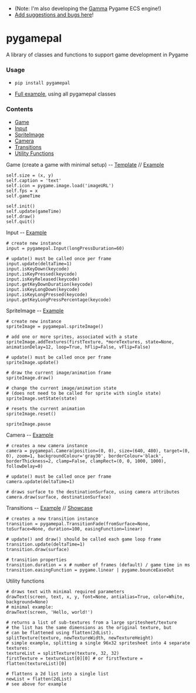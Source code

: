 - (Note: I'm also developing the [Gamma](https://github.com/rik-cross/gamma) Pygame ECS engine!)
- [Add suggestions and bugs here](https://github.com/rik-cross/pygamepal/issues)!

# pygamepal
A library of classes and functions to support game development in Pygame

### Usage
- `pip install pygamepal`

- [Full example](examples/fullExample.py), using all pygamepal classes

### Contents

- [Game](#game)
- [Input](#input)
- [SpriteImage](#spriteImage)
- [Camera](#camera)
- [Transitions](#transitions)
- [Utility Functions](#functions)

<a name="game"></a>Game (create a game with minimal setup) -- [Template](templates/gameTemplate.py) // [Example](examples/gameExample.py)

``` 
self.size = (x, y)
self.caption = 'text'
self.icon = pygame.image.load('imageURL')
self.fps = x
self.gameTime

self.init()
self.update(gameTime)
self.draw()
self.quit()
```

<a name="input"></a>Input -- [Example](examples/inputExample.py)

```
# create new instance
input = pygamepal.Input(longPressDuration=60)

# update() must be called once per frame
input.update(deltaTime=1)
input.isKeyDown(keycode)
input.isKeyPressed(keycode)
input.isKeyReleased(keycode)
input.getKeyDownDuration(keycode)
input.isKeyLongDown(keycode)
input.isKeyLongPressed(keycode)
input.getKeyLongPressPercentage(keycode)
```
<a name="spriteImage"></a>SpriteImage -- [Example](examples/spriteImageExample.py)

```
# create new instance
spriteImage = pygamepal.spriteImage()

# add one or more sprites, associated with a state
spriteImage.addTextures(firstTexture, *moreTextures, state=None, animationDelay=12, loop=True, hFlip=False, vFlip=False)

# update() must be called once per frame
spriteImage.update()

# draw the current image/animation frame
spriteImage.draw()

# change the current image/animation state
# (does not need to be called for sprite with single state)
spriteImage.setState(state)

# resets the current animation
spriteImage.reset()

spriteImage.pause
```

<a name="camera"></a>Camera -- [Example](examples/cameraExample.py)

```
# creates a new camera instance
camera = pygamepal.Camera(position=(0, 0), size=(640, 480), target=(0, 0), zoom=1, backgroundColour='gray30', borderColour='black', borderThickness=2, clamp=False, clampRect=(0, 0, 1000, 1000), followDelay=0)

# update() must be called once per frame
camera.update(deltaTime=1)

# draws surface to the destinationSurface, using camera attributes
camera.draw(surface, destinationSurface)
```

<a name="transitions"></a>Transitions -- [Example](examples/transitionExample.py) // [Showcase](examples/transitionShowcase.py)

```
# creates a new transition instance
transition = pygamepal.TransitionFade(fromSurface=None, toSurface=None, duration=100, easingFunction=linear)

# update() and draw() should be called each game loop frame
transition.update(deltaTime=1)
transition.draw(surface)

# transition properties
transition.duration = x # number of frames (default) / game time in ms
transition.easingFunction = pygame.linear | pygame.bounceEaseOut
```

<a name="functions"></a>Utility functions

```
# draws text with minimal required parameters
drawText(screen, text, x, y, font=None, antialias=True, color=White, background=None)
# minimal example:
drawText(screen, 'Hello, world!')

# returns a list of sub-textures from a large spritesheet/texture
# the list has the same dimensions as the original texture, but
# can be flattened using flatten(2dList).
splitTexture(texture, newTextureWidth, newTextureHeight)
# simple example, splitting a single 96x32 spritesheet into 4 separate textures:
textureList = splitTexture(texture, 32, 32)
firstTexture = textureList[0][0] # or firstTexture = flatten(textureList)[0]

# flattens a 2d list into a single list
newList = flatten(2dList)
# see above for example
```
